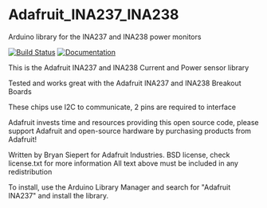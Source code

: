 # Adafruit_INA237_INA238
Arduino library for the INA237 and INA238 power monitors

[![Build Status](https://github.com/adafruit/Adafruit_INA237_INA238/workflows/Arduino%20Library%20CI/badge.svg)](https://github.com/adafruit/Adafruit_INA237_INA238/actions)
[![Documentation](https://raw.githubusercontent.com/adafruit/ci-arduino/master/assets/doxygen_badge.svg)](https://adafruit.github.io/Adafruit_INA237_INA238/html/index.html)

This is the Adafruit INA237 and INA238 Current and Power sensor library

Tested and works great with the Adafruit INA237 and INA238 Breakout Boards

These chips use I2C to communicate, 2 pins are required to interface

Adafruit invests time and resources providing this open source code,
please support Adafruit and open-source hardware by purchasing
products from Adafruit!

Written by Bryan Siepert for Adafruit Industries.
BSD license, check license.txt for more information
All text above must be included in any redistribution

To install, use the Arduino Library Manager and search for "Adafruit INA237" and install the library.
